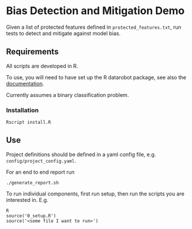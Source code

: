 # Bias Detection and Mitigation Demo

Given a list of protected features defined in `protected_features.txt`, run tests to detect and mitigate against model bias.

## Requirements

All scripts are developed in R.

To use, you will need to have set up the R datarobot package, see also the [documentation](https://cran.r-project.org/web/packages/datarobot/vignettes/IntroductionToDataRobot.html).

Currently assumes a binary classification problem.

### Installation

`Rscript install.R`

## Use

Project definitions should be defined in a yaml config file, e.g. `config/project_config.yaml`.

For an end to end report run

```
./generate_report.sh
```

To run individual components, first run setup, then run the scripts you are interested in. E.g.

```
R
source('0_setup.R')
source('<some file I want to run>')
```
